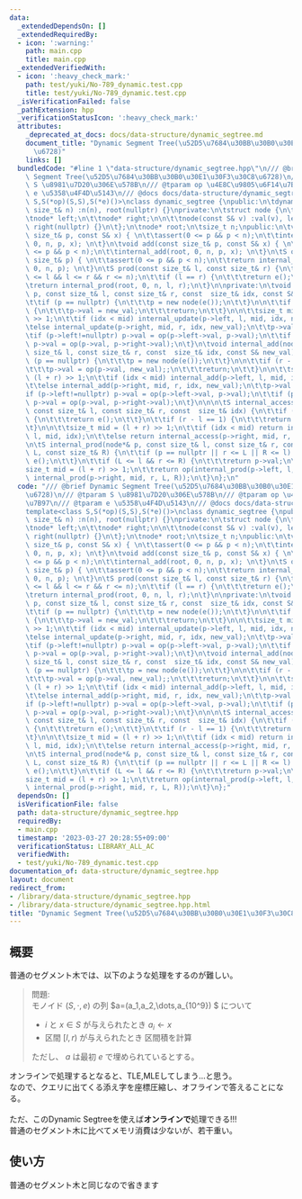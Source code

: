 ```yaml
---
data:
  _extendedDependsOn: []
  _extendedRequiredBy:
  - icon: ':warning:'
    path: main.cpp
    title: main.cpp
  _extendedVerifiedWith:
  - icon: ':heavy_check_mark:'
    path: test/yuki/No-789_dynamic.test.cpp
    title: test/yuki/No-789_dynamic.test.cpp
  _isVerificationFailed: false
  _pathExtension: hpp
  _verificationStatusIcon: ':heavy_check_mark:'
  attributes:
    _deprecated_at_docs: docs/data-structure/dynamic_segtree.md
    document_title: "Dynamic Segment Tree(\u52D5\u7684\u30BB\u30B0\u30E1\u30F3\u30C8\
      \u6728)"
    links: []
  bundledCode: "#line 1 \"data-structure/dynamic_segtree.hpp\"\n/// @brief Dynamic\
    \ Segment Tree(\u52D5\u7684\u30BB\u30B0\u30E1\u30F3\u30C8\u6728)\n/// @tparam\
    \ S \u8981\u7D20\u306E\u578B\n/// @tparam op \u4E8C\u9805\u6F14\u7B97\n/// @tparam\
    \ e \u5358\u4F4D\u5143\n/// @docs docs/data-structure/dynamic_segtree.md\ntemplate<class\
    \ S,S(*op)(S,S),S(*e)()>\nclass dynamic_segtree {\npublic:\n\tdynamic_segtree(const\
    \ size_t& n) :n(n), root(nullptr) {}\nprivate:\n\tstruct node {\n\t\tS val;\n\t\
    \tnode* left;\n\t\tnode* right;\n\n\t\tnode(const S& v) :val(v), left(nullptr),\
    \ right(nullptr) {}\n\t};\n\tnode* root;\n\tsize_t n;\npublic:\n\tvoid update(const\
    \ size_t& p, const S& x) { \n\t\tassert(0 <= p && p < n);\n\t\tinternal_update(root,\
    \ 0, n, p, x); \n\t}\n\tvoid add(const size_t& p, const S& x) { \n\t\tassert(0\
    \ <= p && p < n);\n\t\tinternal_add(root, 0, n, p, x); \n\t}\n\tS operator[](const\
    \ size_t& p) { \n\t\tassert(0 <= p && p < n);\n\t\treturn internal_access(root,\
    \ 0, n, p); \n\t}\n\tS prod(const size_t& l, const size_t& r) {\n\t\tassert(0\
    \ <= l && l <= r && r <= n);\n\t\tif (l == r) {\n\t\t\treturn e();\n\t\t}\n\n\t\
    \treturn internal_prod(root, 0, n, l, r);\n\t}\n\nprivate:\n\tvoid internal_update(node*&\
    \ p, const size_t& l, const size_t& r, const  size_t& idx, const S& new_val) {\n\
    \t\tif (p == nullptr) {\n\t\t\tp = new node(e());\n\t\t}\n\n\t\tif (r - l == 1)\
    \ {\n\t\t\tp->val = new_val;\n\t\t\treturn;\n\t\t}\n\n\t\tsize_t mid = (l + r)\
    \ >> 1;\n\t\tif (idx < mid) internal_update(p->left, l, mid, idx, new_val);\n\t\
    \telse internal_update(p->right, mid, r, idx, new_val);\n\t\tp->val = e();\n\t\
    \tif (p->left!=nullptr) p->val = op(p->left->val, p->val);\n\t\tif (p->right!=nullptr)\
    \ p->val = op(p->val, p->right->val);\n\t}\n\tvoid internal_add(node*& p, const\
    \ size_t& l, const size_t& r, const  size_t& idx, const S& new_val) {\n\t\tif\
    \ (p == nullptr) {\n\t\t\tp = new node(e());\n\t\t}\n\n\t\tif (r - l == 1) {\n\
    \t\t\tp->val = op(p->val, new_val);;\n\t\t\treturn;\n\t\t}\n\n\t\tsize_t mid =\
    \ (l + r) >> 1;\n\t\tif (idx < mid) internal_add(p->left, l, mid, idx, new_val);\n\
    \t\telse internal_add(p->right, mid, r, idx, new_val);\n\t\tp->val = e();\n\t\t\
    if (p->left!=nullptr) p->val = op(p->left->val, p->val);\n\t\tif (p->right!=nullptr)\
    \ p->val = op(p->val, p->right->val);\n\t}\n\n\n\tS internal_access(node*& p,\
    \ const size_t& l, const size_t& r, const  size_t& idx) {\n\t\tif (p == nullptr)\
    \ {\n\t\t\treturn e();\n\t\t}\n\t\tif (r - l == 1) {\n\t\t\treturn p->val;\n\t\
    \t}\n\n\t\tsize_t mid = (l + r) >> 1;\n\t\tif (idx < mid) return internal_access(p->left,\
    \ l, mid, idx);\n\t\telse return internal_access(p->right, mid, r, idx);\n\t}\n\
    \n\tS internal_prod(node*& p, const size_t& l, const size_t& r, const size_t&\
    \ L, const size_t& R) {\n\t\tif (p == nullptr || r <= L || R <= l) {\n\t\t\treturn\
    \ e();\n\t\t}\n\t\tif (L <= l && r <= R) {\n\t\t\treturn p->val;\n\t\t}\n\n\t\t\
    size_t mid = (l + r) >> 1;\n\t\treturn op(internal_prod(p->left, l, mid, L, R),\
    \ internal_prod(p->right, mid, r, L, R));\n\t}\n};\n"
  code: "/// @brief Dynamic Segment Tree(\u52D5\u7684\u30BB\u30B0\u30E1\u30F3\u30C8\
    \u6728)\n/// @tparam S \u8981\u7D20\u306E\u578B\n/// @tparam op \u4E8C\u9805\u6F14\
    \u7B97\n/// @tparam e \u5358\u4F4D\u5143\n/// @docs docs/data-structure/dynamic_segtree.md\n\
    template<class S,S(*op)(S,S),S(*e)()>\nclass dynamic_segtree {\npublic:\n\tdynamic_segtree(const\
    \ size_t& n) :n(n), root(nullptr) {}\nprivate:\n\tstruct node {\n\t\tS val;\n\t\
    \tnode* left;\n\t\tnode* right;\n\n\t\tnode(const S& v) :val(v), left(nullptr),\
    \ right(nullptr) {}\n\t};\n\tnode* root;\n\tsize_t n;\npublic:\n\tvoid update(const\
    \ size_t& p, const S& x) { \n\t\tassert(0 <= p && p < n);\n\t\tinternal_update(root,\
    \ 0, n, p, x); \n\t}\n\tvoid add(const size_t& p, const S& x) { \n\t\tassert(0\
    \ <= p && p < n);\n\t\tinternal_add(root, 0, n, p, x); \n\t}\n\tS operator[](const\
    \ size_t& p) { \n\t\tassert(0 <= p && p < n);\n\t\treturn internal_access(root,\
    \ 0, n, p); \n\t}\n\tS prod(const size_t& l, const size_t& r) {\n\t\tassert(0\
    \ <= l && l <= r && r <= n);\n\t\tif (l == r) {\n\t\t\treturn e();\n\t\t}\n\n\t\
    \treturn internal_prod(root, 0, n, l, r);\n\t}\n\nprivate:\n\tvoid internal_update(node*&\
    \ p, const size_t& l, const size_t& r, const  size_t& idx, const S& new_val) {\n\
    \t\tif (p == nullptr) {\n\t\t\tp = new node(e());\n\t\t}\n\n\t\tif (r - l == 1)\
    \ {\n\t\t\tp->val = new_val;\n\t\t\treturn;\n\t\t}\n\n\t\tsize_t mid = (l + r)\
    \ >> 1;\n\t\tif (idx < mid) internal_update(p->left, l, mid, idx, new_val);\n\t\
    \telse internal_update(p->right, mid, r, idx, new_val);\n\t\tp->val = e();\n\t\
    \tif (p->left!=nullptr) p->val = op(p->left->val, p->val);\n\t\tif (p->right!=nullptr)\
    \ p->val = op(p->val, p->right->val);\n\t}\n\tvoid internal_add(node*& p, const\
    \ size_t& l, const size_t& r, const  size_t& idx, const S& new_val) {\n\t\tif\
    \ (p == nullptr) {\n\t\t\tp = new node(e());\n\t\t}\n\n\t\tif (r - l == 1) {\n\
    \t\t\tp->val = op(p->val, new_val);;\n\t\t\treturn;\n\t\t}\n\n\t\tsize_t mid =\
    \ (l + r) >> 1;\n\t\tif (idx < mid) internal_add(p->left, l, mid, idx, new_val);\n\
    \t\telse internal_add(p->right, mid, r, idx, new_val);\n\t\tp->val = e();\n\t\t\
    if (p->left!=nullptr) p->val = op(p->left->val, p->val);\n\t\tif (p->right!=nullptr)\
    \ p->val = op(p->val, p->right->val);\n\t}\n\n\n\tS internal_access(node*& p,\
    \ const size_t& l, const size_t& r, const  size_t& idx) {\n\t\tif (p == nullptr)\
    \ {\n\t\t\treturn e();\n\t\t}\n\t\tif (r - l == 1) {\n\t\t\treturn p->val;\n\t\
    \t}\n\n\t\tsize_t mid = (l + r) >> 1;\n\t\tif (idx < mid) return internal_access(p->left,\
    \ l, mid, idx);\n\t\telse return internal_access(p->right, mid, r, idx);\n\t}\n\
    \n\tS internal_prod(node*& p, const size_t& l, const size_t& r, const size_t&\
    \ L, const size_t& R) {\n\t\tif (p == nullptr || r <= L || R <= l) {\n\t\t\treturn\
    \ e();\n\t\t}\n\t\tif (L <= l && r <= R) {\n\t\t\treturn p->val;\n\t\t}\n\n\t\t\
    size_t mid = (l + r) >> 1;\n\t\treturn op(internal_prod(p->left, l, mid, L, R),\
    \ internal_prod(p->right, mid, r, L, R));\n\t}\n};"
  dependsOn: []
  isVerificationFile: false
  path: data-structure/dynamic_segtree.hpp
  requiredBy:
  - main.cpp
  timestamp: '2023-03-27 20:28:55+09:00'
  verificationStatus: LIBRARY_ALL_AC
  verifiedWith:
  - test/yuki/No-789_dynamic.test.cpp
documentation_of: data-structure/dynamic_segtree.hpp
layout: document
redirect_from:
- /library/data-structure/dynamic_segtree.hpp
- /library/data-structure/dynamic_segtree.hpp.html
title: "Dynamic Segment Tree(\u52D5\u7684\u30BB\u30B0\u30E1\u30F3\u30C8\u6728)"
---
```

## 概要
普通のセグメント木では、以下のような処理をするのが難しい。

> 問題:\
> モノイド $(S,\cdot,e)$ の列 $a=(a_1,a_2,\dots,a_{10^9}) $ について
>    - $i$ と $x\in S$ が与えられたとき $a_i\leftarrow x$
>    - 区間 $[l,r)$ が与えられたとき 区間積を計算
>
> ただし、 $a$ は最初 $e$ で埋められているとする。

オンラインで処理するとなると、TLE,MLEしてしまう...と思う。\
なので、クエリに出てくる添え字を座標圧縮し、オフラインで答えることになる。
\
\
ただ、このDynamic Segtreeを使えば**オンラインで**処理できる!!!
\
普通のセグメント木に比べてメモリ消費は少ないが、若干重い。
## 使い方
普通のセグメント木と同じなので省きます